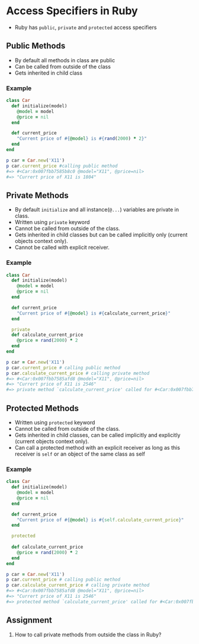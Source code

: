 # Access Specifiers in Ruby
- Ruby has `public`, `private` and `protected` access specifiers 
## Public Methods 
- By default all methods in class are public 
- Can be called from outside of the class 
- Gets inherited in child class
### Example
```ruby
class Car
  def initialize(model)
    @model = model
    @price = nil
  end

  def current_price
    "Current price of #{@model} is #{rand(2000) * 2}"
  end
end

p car = Car.new('X11')
p car.current_price #calling public method 
#=> #<Car:0x007fbb7585b8c0 @model="X11", @price=nil>
#=> "Currert price of X11 is 1804"
```
## Private Methods 
- By default `initialize` and all instance(`@...`) variables are private in class. 
- Written using `private` keyword
- Cannot be called from outside of the class. 
- Gets inherited in child classes but can be called implicitly only (current objects context only).
- Cannot be called with explicit receiver.
### Example
```ruby
class Car
  def initialize(model)
    @model = model
    @price = nil
  end

  def current_price
    "Current price of #{@model} is #{calculate_current_price}"
  end

  private
  def calculate_current_price
    @price = rand(2000) * 2
  end
end

p car = Car.new('X11')
p car.current_price # calling public method
p car.calculate_current_price # calling private method
#=> #<Car:0x007fbb7585afd8 @model="X11", @price=nil>
#=> "Currert price of X11 is 2546"
#=> private method `calculate_current_price' called for #<Car:0x007fbb7585afd8 @model="X11", @price=2546> (NoMethodError)
```

## Protected Methods 
- Written using `protected` keyword
- Cannot be called from outside of the class. 
- Gets inherited in child classes, can be called implicitly and explicitly (current objects context only).
- Can call a protected method with an explicit receiver as long as this receiver is `self` or an object of the same class as self

### Example
```ruby
class Car
  def initialize(model)
    @model = model
    @price = nil
  end

  def current_price
    "Current price of #{@model} is #{self.calculate_current_price}"
  end

  protected
  
  def calculate_current_price
    @price = rand(2000) * 2
  end
end

p car = Car.new('X11')
p car.current_price # calling public method
p car.calculate_current_price # calling private method
#=> #<Car:0x007fbb7585afd8 @model="X11", @price=nil>
#=> "Currert price of X11 is 2546"
#=> protected method `calculate_current_price' called for #<Car:0x007fbb7585afd8 @model="X11", @price=2546> (NoMethodError)
```
## Assignment 
1. How to call private methods from outside the class in Ruby?
